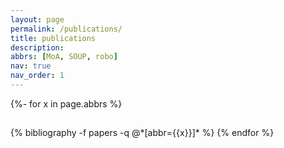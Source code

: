 ```yaml
---
layout: page
permalink: /publications/
title: publications
description: 
abbrs: [MoA, SOUP, robo]
nav: true
nav_order: 1
---
```

<!-- _pages/publications.md -->
<div class="publications">

{%- for x in page.abbrs %}
  <h2 class="year"></h2>
  {% bibliography -f papers -q @*[abbr={{x}}]* %}
{% endfor %}

</div>
